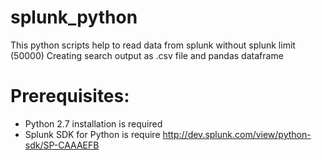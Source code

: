# splunk_python
This python scripts help to read data from splunk without splunk limit (50000)
Creating search output as .csv file and pandas dataframe

# Prerequisites:
- Python 2.7 installation is required
- Splunk SDK for Python is require
http://dev.splunk.com/view/python-sdk/SP-CAAAEFB
